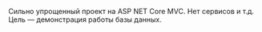 Сильно упрощенный проект на ASP NET Core MVC. Нет сервисов и т.д. Цель — демонстрация работы базы данных.